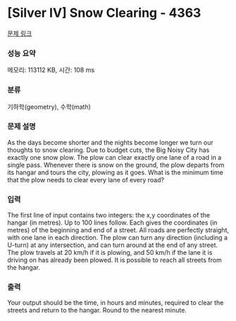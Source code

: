 # [Silver IV] Snow Clearing - 4363 

[문제 링크](https://www.acmicpc.net/problem/4363) 

### 성능 요약

메모리: 113112 KB, 시간: 108 ms

### 분류

기하학(geometry), 수학(math)

### 문제 설명

<p>As the days become shorter and the nights become longer we turn our thoughts to snow clearing. Due to budget cuts, the Big Noisy City has exactly one snow plow. The plow can clear exactly one lane of a road in a single pass. Whenever there is snow on the ground, the plow departs from its hangar and tours the city, plowing as it goes. What is the minimum time that the plow needs to clear every lane of every road?</p>

### 입력 

 <p>The first line of input contains two integers: the x,y coordinates of the hangar (in metres). Up to 100 lines follow. Each gives the coordinates (in metres) of the beginning and end of a street. All roads are perfectly straight, with one lane in each direction. The plow can turn any direction (including a U-turn) at any intersection, and can turn around at the end of any street. The plow travels at 20 km/h if it is plowing, and 50 km/h if the lane it is driving on has already been plowed. It is possible to reach all streets from the hangar.</p>

### 출력 

 <p>Your output should be the time, in hours and minutes, required to clear the streets and return to the hangar. Round to the nearest minute.</p>


